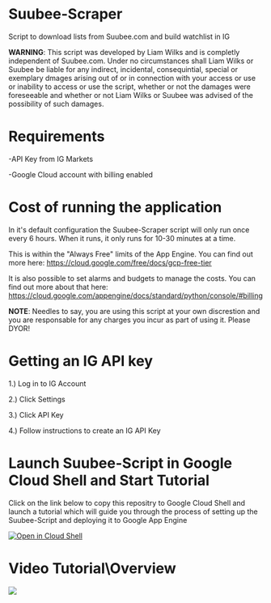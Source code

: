 # Suubee-Scraper
Script to download lists from Suubee.com and build watchlist in IG

**WARNING**: This script was developed by Liam Wilks and is completly independent of Suubee.com. Under no circumstances shall Liam Wilks or Suubee be liable for any indirect, incidental, consequintial, special or exemplary dmages arising out of or in connection with your access or use or inability to access or use the script, whether or not the damages were foreseeable and whether or not Liam Wilks or Suubee was advised of the possibility of such damages.

# Requirements
-API Key from IG Markets

-Google Cloud account with billing enabled

# Cost of running the application
In it's default configuration the Suubee-Scraper script will only run once every 6 hours. When it runs, it only runs for 10-30 minutes at a time.

This is within the "Always Free" limits of the App Engine. You can find out more here: https://cloud.google.com/free/docs/gcp-free-tier

It is also possible to set alarms and budgets to manage the costs. You can find out more about that here: https://cloud.google.com/appengine/docs/standard/python/console/#billing

**NOTE**: Needles to say, you are using this script at your own discrestion and you are responsable for any charges you incur as part of using it. Please DYOR!

# Getting an IG API key
1.) Log in to IG Account

2.) Click Settings

3.) Click API Key

4.) Follow instructions to create an IG API Key

# Launch Suubee-Script in Google Cloud Shell and Start Tutorial

Click on the link below to copy this repositry to Google Cloud Shell and launch a tutorial which will guide you through the process of setting up the Suubee-Script and deploying it to Google App Engine

[![Open in Cloud Shell](https://gstatic.com/cloudssh/images/open-btn.svg)](https://ssh.cloud.google.com/cloudshell/editor?cloudshell_git_repo=https%3A%2F%2Fgithub.com%2Flwilks%2Fsuubee-scraper.git&cloudshell_open_in_editor=.env&cloudshell_tutorial=Tutorial.md)

# Video Tutorial\Overview

[![](http://img.youtube.com/vi/taxZQfrVWws/0.jpg)](http://www.youtube.com/watch?v=taxZQfrVWws "Suubee-Scraper python script for Google App Engine")
